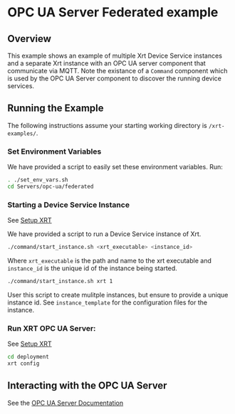 # OPC UA Server Federated example

## Overview

This example shows an example of multiple Xrt Device Service instances and a separate Xrt instance with an OPC UA server component that communicate via MQTT. Note the existance of a `Command` component which is used by the OPC UA Server component to discover the running device services.

## Running the Example

The following instructions assume your starting working directory is `/xrt-examples/`.

### **Set Environment Variables**

We have provided a script to easily set these environment variables. Run:

```bash
. ./set_env_vars.sh
cd Servers/opc-ua/federated
```

### **Starting a Device Service Instance**

See [Setup XRT](../../DeviceServices/interactive-walkthrough/setup-xrt.md)

We have provided a script to run a Device Service instance of Xrt.

```bash
./command/start_instance.sh <xrt_executable> <instance_id>
```

Where `xrt_executable` is the path and name to the xrt executable and `instance_id` is the unique id of the instance being started.

```bash
./command/start_instance.sh xrt 1
```

User this script to create mulitple instances, but ensure to provide a unique instance id.
See `instance_template` for the configuration files for the instance.

### **Run XRT OPC UA Server:**

See [Setup XRT](../../DeviceServices/interactive-walkthrough/setup-xrt.md)

```bash
cd deployment
xrt config
```

## Interacting with the OPC UA Server

See the [OPC UA Server Documentation](https://docs.iotechsys.com/edge-xrt22/server-components/opc-ua-server-component.html)
